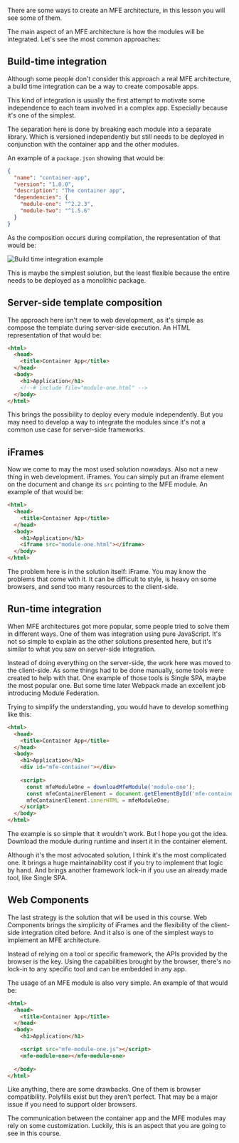 There are some ways to create an MFE architecture, in this lesson you will see some of them.

The main aspect of an MFE architecture is how the modules will be integrated. Let's see the most common approaches:

## Build-time integration

Although some people don't consider this approach a real MFE architecture, a build time integration can be a way to create composable apps.

This kind of integration is usually the first attempt to motivate some independence to each team involved in a complex app. Especially because it's one of the simplest.

The separation here is done by breaking each module into a separate library. Which is versioned independently but still needs to be deployed in conjunction with the container app and the other modules.

An example of a `package.json` showing that would be:

```json
{
  "name": "container-app",
  "version": "1.0.0",
  "description": "The container app",
  "dependencies": {
    "module-one": "^2.2.3",
    "module-two": "^1.5.6"
  }
}
```

As the composition occurs during compilation, the representation of that would be:

<!-- ![Build time integration example](assets/build-time-integration.png) -->
![Build time integration example](/api/collection/6586453712175104/5197349072142336/page/4738961238392832/image/5062376730132480?page_type=collection_lesson)

This is maybe the simplest solution, but the least flexible because the entire needs to be deployed as a monolithic package.

## Server-side template composition

The approach here isn't new to web development, as it's simple as compose the template during server-side execution. An HTML representation of that would be:

```html
<html>
  <head>
    <title>Container App</title>
  </head>
  <body>
    <h1>Application</h1>
    <!--# include file="module-one.html" -->
  </body>
</html>
```

This brings the possibility to deploy every module independently. But you may need to develop a way to integrate the modules since it's not a common use case for server-side frameworks.

## iFrames

Now we come to may the most used solution nowadays. Also not a new thing in web development. iFrames. You can simply put an iframe element on the document and change its `src` pointing to the MFE module. An example of that would be:

```html
<html>
  <head>
    <title>Container App</title>
  </head>
  <body>
    <h1>Application</h1>
    <iframe src="module-one.html"></iframe>
  </body>
</html>
```

The problem here is in the solution itself: iFrame. You may know the problems that come with it. It can be difficult to style, is heavy on some browsers, and send too many resources to the client-side.

## Run-time integration

When MFE architectures got more popular, some people tried to solve them in different ways. One of them was integration using pure JavaScript. It's not so simple to explain as the other solutions presented here, but it's similar to what you saw on server-side integration.

Instead of doing everything on the server-side, the work here was moved to the client-side. As some things had to be done manually, some tools were created to help with that. One example of those tools is Single SPA, maybe the most popular one. But some time later Webpack made an excellent job introducing Module Federation.

Trying to simplify the understanding, you would have to develop something like this:

```html
<html>
  <head>
    <title>Container App</title>
  </head>
  <body>
    <h1>Application</h1>
    <div id="mfe-container"></div>
    
    <script>
      const mfeModuleOne = downloadMfeModule('module-one');
      const mfeContainerElement = document.getElementById('mfe-container');
      mfeContainerElement.innerHTML = mfeModuleOne;
    </script>
  </body>
</html>
```

The example is so simple that it wouldn't work. But I hope you got the idea. Download the module during runtime and insert it in the container element.

Although it's the most advocated solution, I think it's the most complicated one. It brings a huge maintainability cost if you try to implement that logic by hand. And brings another framework lock-in if you use an already made tool, like Single SPA.

## Web Components

The last strategy is the solution that will be used in this course. Web Components brings the simplicity of iFrames and the flexibility of the client-side integration cited before. And it also is one of the simplest ways to implement an MFE architecture.

Instead of relying on a tool or specific framework, the APIs provided by the browser is the key. Using the capabilities brought by the browser, there's no lock-in to any specific tool and can be embedded in any app.

The usage of an MFE module is also very simple. An example of that would be:

```html
<html>
  <head>
    <title>Container App</title>
  </head>
  <body>
    <h1>Application</h1>

    <script src="mfe-module-one.js"></script>
    <mfe-module-one></mfe-module-one>
 
  </body>
</html>
```

Like anything, there are some drawbacks. One of them is browser compatibility. Polyfills exist but they aren't perfect. That may be a major issue if you need to support older browsers.

The communication between the container app and the MFE modules may rely on some customization. Luckily, this is an aspect that you are going to see in this course.
